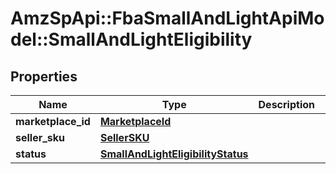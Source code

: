 # AmzSpApi::FbaSmallAndLightApiModel::SmallAndLightEligibility

## Properties
Name | Type | Description | Notes
------------ | ------------- | ------------- | -------------
**marketplace_id** | [**MarketplaceId**](MarketplaceId.md) |  | 
**seller_sku** | [**SellerSKU**](SellerSKU.md) |  | 
**status** | [**SmallAndLightEligibilityStatus**](SmallAndLightEligibilityStatus.md) |  | 


